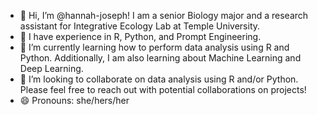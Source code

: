 - 👋 Hi, I’m @hannah-joseph! I am a senior Biology major and a research assistant for Integrative Ecology Lab at Temple University.
- 👀 I have experience in R, Python, and Prompt Engineering.
- 🌱 I’m currently learning how to perform data analysis using R and Python. Additionally, I am also learning about Machine Learning and Deep Learning. 
- 💞️ I’m looking to collaborate on data analysis using R and/or Python. Please feel free to reach out with potential collaborations on projects!
- 😄 Pronouns: she/hers/her

<!---
hannah-joseph/hannah-joseph is a ✨ special ✨ repository because its `README.md` (this file) appears on your GitHub profile.
You can click the Preview link to take a look at your changes.
--->
